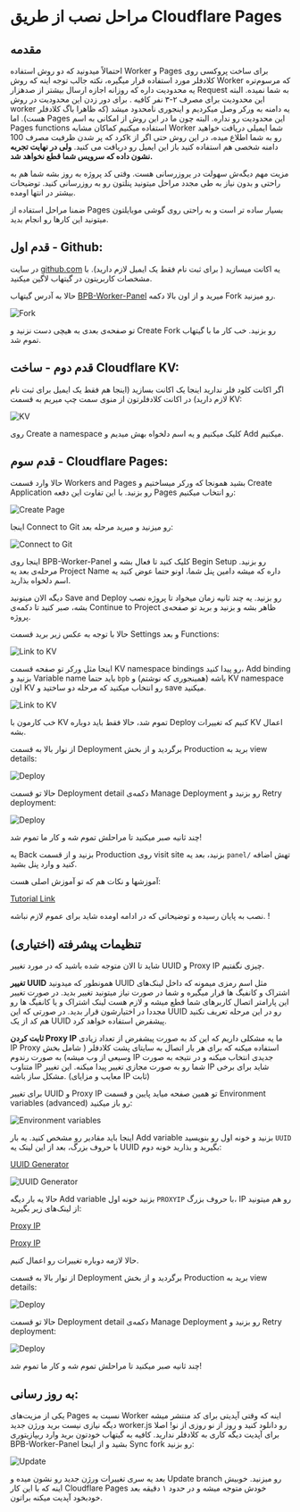  # مراحل نصب از طریق Cloudflare Pages

## مقدمه

احتمالاً میدونید که دو روش استفاده Worker و Pages برای ساخت پروکسی روی کلادفلر مورد استفاده قرار میگیره، نکته جالب توجه اینه که روش Worker که مرسوم‌تره یه محدودیت داره که روزانه اجازه ارسال بیشتر از صدهزار Request  به شما نمیده. البته این محدودیت برای مصرف ۲-۳ نفر کافیه . برای دور زدن این محدودیت در روش worker  یه دامنه به ورکر وصل میکردیم  و اینجوری نامحدود میشد (که ظاهرا باگ کلادفلر هست). اما Pages این محدودیت رو نداره. البته چون ما در این روش از امکانی به اسم Pages functions استفاده میکنیم  کماکان مشابه Worker شما ایمیلی دریافت خواهید کرد که پر شدن ظرفیت مصرف 100k رو به شما اطلاع میده، در این روش حتی اگر از دامنه شخصی هم استفاده کنید باز این ایمیل رو دریافت می کنید. **ولی در نهایت تجربه نشون داده که سرویس شما قطع نخواهد شد.**

مزیت  مهم دیگه‌ش سهولت در یروزرسانی هست. وقتی کد پروژه به روز بشه شما هم به راحتی و بدون نیاز به طی مجدد مراحل میتونید پنلتون رو به روزرسانی کنید. توضیحات بیشتر در انتها اومده.

ضمنا مراحل استفاده از Pages بسیار ساده تر است و به راحتی روی گوشی موبایلتون میتونید این کارها رو انجام بدید.
## قدم اول - Github:
در سایت [github.com](https://github.com)  یه اکانت میسازید  ( برای ثبت نام فقط یک ایمیل لازم دارید). با مشخصات کاربریتون در گیتهاب لاگین میکنید.

حالا به آدرس گیتهاب [BPB-Worker-Panel](https://github.com/bia-pain-bache/BPB-Worker-Panel) میرید و از اون بالا دکمه Fork رو میزنید.

![Fork](assets/images/Frok.png)


تو صفحه‌ی بعدی به هیچی دست نزنید و Create Fork رو بزنید. خب کار ما با گیتهاب تموم شد.

## قدم دوم - ساخت Cloudflare KV:
اگر اکانت کلود فلر ندارید اینجا یک اکانت بسازید (اینجا هم فقط یک ایمیل برای ثبت نام لازم دارید) در اکانت کلادفلرتون از منوی سمت چپ میریم به قسمت KV:

![KV](assets/images/KV-Menu.png)

روی Create a namespace کلیک میکنیم و یه اسم دلخواه بهش میدیم و Add میکنیم.

## قدم سوم - Cloudflare Pages:
حالا وارد قسمت Workers and Pages بشید همونجا که ورکر میساختیم و Create Application رو بزنید. با این تفاوت این دفعه Pages رو انتخاب میکنیم:

![Create Page](assets/images/Create-Pages-1.png)

اینجا Connect to Git رو میزنید و میرید مرحله بعد:

![Connect to Git](assets/images/Connect-Git.png)

اینجا روی BPB-Worker-Panel کلیک کنید تا فعال بشه و Begin Setup رو بزنید. مرحله‌ی بعد یه Project Name داره که میشه دامین پنل شما، اونو حتما عوض کنید یه اسم دلخواه بذارید.

دیگه الان میتونید Save and Deploy رو بزنید.
یه چند ثانیه زمان میخواد تا پروژه نصب بشه، صبر کنید تا دکمه‌ی Continue to Project ظاهر بشه و بزنید و برید تو صفحه‌ی پروژه.

حالا با توجه به عکس زیر برید قسمت Settings و بعد Functions:

![Link to KV](assets/images/Func-Setting.png)


اینجا مثل ورکر تو صفحه قسمت KV namespace bindings رو پیدا کنید، Add binding بزنید و Variable name باید حتما `bpb` باشه (همینجوری که نوشتم) و KV namespace اون KV رو انتخاب میکنید که مرحله دو ساختید و save میکنید.

![Link to KV](assets/images/KV-link.png)

خب کارمون با KV تموم شد، حالا فقط باید دوباره Deploy کنیم که تغییرات KV اعمال بشه.

از نوار بالا به قسمت Deployment برگردید و از بخش Production برید به view details:

![Deploy](assets/images/Redeploy.png)

حالا تو قسمت Deployment detail دکمه‌ی Manage Deployment رو بزنید و Retry deployment:

![Deploy](assets/images/Redeploy-1.png)

چند ثانیه صبر میکنید تا مراحلش تموم شه و کار ما تموم شد!

یه Back بزنید و از قسمت Production روی visit site بزنید، بعد یه `panel/` تهش اضافه کنید و وارد پنل بشید.

آموزشها و نکات هم که تو آموزش اصلی هست:

[Tutorial Link](configuration_fa.md)

نصب به پایان رسیده و توضیحاتی که در ادامه اومده شاید برای عموم لازم نباشه. !

##  تنظیمات پیشرفته (اختیاری)
شاید تا الان متوجه شده باشید که در مورد تغییر UUID و Proxy IP چیزی نگفتیم. 

**تغییر UUID**
همونطور که میدونید UUID  مثل اسم رمزی میمونه که داخل لینک‌های اشتراک و کانفیگ ها قرار میگیره و شما در صورت نیاز میتونید تغییر بدید. در صورت تغییر این پارامتر اتصال کاربرهای شما قطع میشه  و لازم هست لینک اشتراک و یا کانفیگ ها رو مجددا در اختیارشون قرار بدید. در صورتی که این UUID رو در این مرحله تعریف نکنید هم کد از یک UUID پیشفرض استفاده خواهد کرد.

**ثابت کردن Proxy IP**
ما یه مشکلی داریم که این کد به صورت پیشفرض از تعداد زیادی IP Proxy استفاده میکنه که برای هر بار اتصال به سایتای پشت کلادفلر ( شامل بخش وسیعی از وب میشه) به صورت رندوم IP جدیدی انتخاب میکنه و در نتیجه به صورت متناوب IP شما رو به صورت مجازی تغییر پیدا میکنه. این تغییر IP شاید برای برخی مشکل ساز باشه. (معایب و مزایای IP ثابت)

برای تغییر UUID و Proxy IP 
تو همین صفحه میاید پایین و قسمت Environment variables (advanced) رو باز میکنید:

![Environment variables](assets/images/Env-Var.png)

اینجا باید مقادیر رو مشخص کنید. یه بار Add variable بزنید و خونه اول رو بنویسید `UUID` با حروف بزرگ، بعد از این لینک یه UUID بگیرید و بذارید خونه دوم:

[UUID Generator](https://www.uuidgenerator.net/)

![UUID Generator](assets/images/uuid-generator.png)

حالا یه بار دیگه Add variable بزنید خونه اول `PROXYIP` با حروف بزرگ، IP رو هم میتونید از لینک‌های زیر بگیرید:

[Proxy IP](https://www.nslookup.io/domains/cdn.xn--b6gac.eu.org/dns-records/)

[Proxy IP](https://www.nslookup.io/domains/cdn-all.xn--b6gac.eu.org/dns-records/)

حالا لازمه دوباره تغییرات رو اعمال کنیم.

از نوار بالا به قسمت Deployment برگردید و از بخش Production برید به view details:

![Deploy](assets/images/Redeploy.png)

حالا تو قسمت Deployment detail دکمه‌ی Manage Deployment رو بزنید و Retry deployment:

![Deploy](assets/images/Redeploy-1.png)

چند ثانیه صبر میکنید تا مراحلش تموم شه و کار ما تموم شد!





## به روز رسانی:
یکی از مزیت‌های Pages نسبت به Worker اینه که وقتی آپدیتی برای کد منتشر میشه دیگه نیازی نیست برید ورژن جدید worker.js رو دانلود کنید و روز از نو روزی از نو! اصلا برای آپدیت دیگه کاری به کلادفلر ندارید. کافیه به گیتهاب خودتون برید وارد ریپازیتوری BPB-Worker-Panel بشید و از اینجا Sync fork رو بزنید:

![Update](assets/images/Update.png)

بعد یه سری تغییرات ورژن جدید رو نشون میده و Update branch رو میزنید. خوبیش اینه که با این کار Cloudflare Pages خودش متوجه میشه و در حدود ۱ دقیقه بعد خودبخود آپدیت میکنه براتون.

